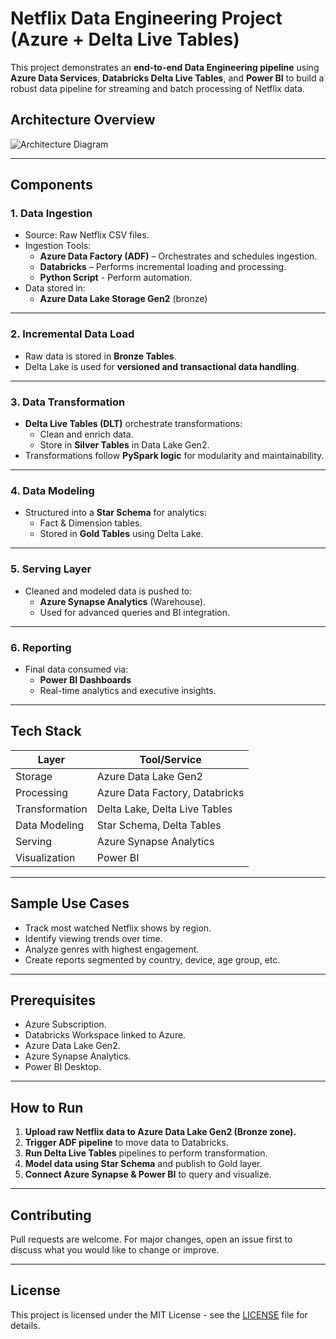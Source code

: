 
# Netflix Data Engineering Project (Azure + Delta Live Tables)

This project demonstrates an **end-to-end Data Engineering pipeline** using **Azure Data Services**, **Databricks Delta Live Tables**, and **Power BI** to build a robust data pipeline for streaming and batch processing of Netflix data.

## Architecture Overview

![Architecture Diagram](./images/architecture.png)

---

## Components

### 1. **Data Ingestion**
- Source: Raw Netflix CSV files.
- Ingestion Tools:  
  - **Azure Data Factory (ADF)** – Orchestrates and schedules ingestion.  
  - **Databricks** – Performs incremental loading and processing.
  - **Python Script** - Perform automation.
- Data stored in:  
  - **Azure Data Lake Storage Gen2** (bronze)

---

### 2. **Incremental Data Load**
- Raw data is stored in **Bronze Tables**.
- Delta Lake is used for **versioned and transactional data handling**.

---

### 3. **Data Transformation**
- **Delta Live Tables (DLT)** orchestrate transformations:
  - Clean and enrich data.
  - Store in **Silver Tables** in Data Lake Gen2.
- Transformations follow **PySpark logic** for modularity and maintainability.

---

### 4. **Data Modeling**
- Structured into a **Star Schema** for analytics:
  - Fact & Dimension tables.
  - Stored in **Gold Tables** using Delta Lake.

---

### 5. **Serving Layer**
- Cleaned and modeled data is pushed to:
  - **Azure Synapse Analytics** (Warehouse).
  - Used for advanced queries and BI integration.

---

### 6. **Reporting**
- Final data consumed via:
  - **Power BI Dashboards**
  - Real-time analytics and executive insights.

---

## Tech Stack

| Layer            | Tool/Service             |
|------------------|--------------------------|
| Storage          | Azure Data Lake Gen2     |
| Processing       | Azure Data Factory, Databricks |
| Transformation   | Delta Lake, Delta Live Tables |
| Data Modeling    | Star Schema, Delta Tables |
| Serving          | Azure Synapse Analytics  |
| Visualization    | Power BI                 |

---

## Sample Use Cases

- Track most watched Netflix shows by region.
- Identify viewing trends over time.
- Analyze genres with highest engagement.
- Create reports segmented by country, device, age group, etc.

---

## Prerequisites

- Azure Subscription.
- Databricks Workspace linked to Azure.
- Azure Data Lake Gen2.
- Azure Synapse Analytics.
- Power BI Desktop.

---

## How to Run

1. **Upload raw Netflix data to Azure Data Lake Gen2 (Bronze zone).**
2. **Trigger ADF pipeline** to move data to Databricks.
3. **Run Delta Live Tables** pipelines to perform transformation.
4. **Model data using Star Schema** and publish to Gold layer.
5. **Connect Azure Synapse & Power BI** to query and visualize.

---

## Contributing

Pull requests are welcome. For major changes, open an issue first to discuss what you would like to change or improve.

---

## License

This project is licensed under the MIT License - see the [LICENSE](LICENSE) file for details.
